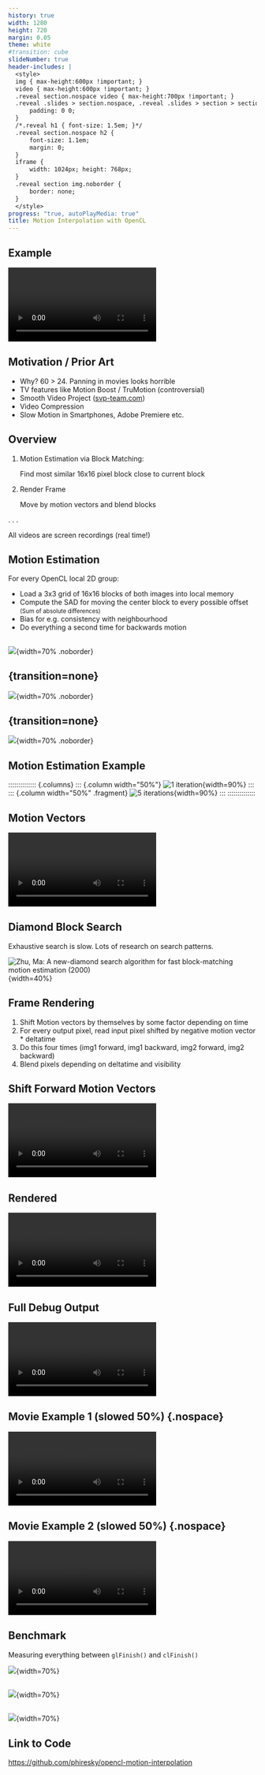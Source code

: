 ```yaml
---
history: true
width: 1280
height: 720
margin: 0.05
theme: white
#transition: cube
slideNumber: true
header-includes: |
  <style>
  img { max-height:600px !important; }
  video { max-height:600px !important; }
  .reveal section.nospace video { max-height:700px !important; }
  .reveal .slides > section.nospace, .reveal .slides > section > section.nospace {
      padding: 0 0;
  }
  /*.reveal h1 { font-size: 1.5em; }*/
  .reveal section.nospace h2 {
      font-size: 1.1em;
      margin: 0;
  }
  iframe {
      width: 1024px; height: 768px;
  }
  .reveal section img.noborder {
      border: none;
  }
  </style>
progress: "true, autoPlayMedia: true"
title: Motion Interpolation with OpenCL
---
```


## Example

<video data-src="media/ball-small.mp4" loop></video>

## Motivation / Prior Art

- Why? 60 > 24. Panning in movies looks horrible
- TV features like Motion Boost / TruMotion (controversial)
- Smooth Video Project ([svp-team.com](svp-team.com))
- Video Compression
- Slow Motion in Smartphones, Adobe Premiere etc.

## Overview

1. Motion Estimation via Block Matching:

   Find most similar 16x16 pixel block close to current block

2. Render Frame

   Move by motion vectors and blend blocks

. . .

All videos are screen recordings (real time!)

## Motion Estimation

For every OpenCL local 2D group:

- Load a 3x3 grid of 16x16 blocks of both images into local memory
- Compute the SAD for moving the center block to every possible offset <small>(Sum of absolute differences)</small>
- Bias for e.g. consistency with neighbourhood
- Do everything a second time for backwards motion

##

![](media/1.svg){width=70% .noborder}

## {transition=none}

![](media/4.svg){width=70% .noborder}

## {transition=none}

![](media/2.svg){width=70% .noborder}

## Motion Estimation Example

:::::::::::::: {.columns}
::: {.column width="50%"}
![1 iteration](media/iter-1.png){width=90%}
:::
::: {.column width="50%" .fragment}
![5 iterations](media/iter-2.png){width=90%}
:::
::::::::::::::

## Motion Vectors

<video data-src="media/mvecs-small.mp4" loop></video>

## Diamond Block Search

Exhaustive search is slow. Lots of research on search patterns.

![<small>Zhu, Ma: A new-diamond search algorithm for fast block-matching motion estimation (2000)</small>](media/diamond.png){width=40%}

## Frame Rendering

1. Shift Motion vectors by themselves by some factor depending on time
2. For every output pixel, read input pixel shifted by negative motion vector \* deltatime
3. Do this four times (img1 forward, img1 backward, img2 forward, img2 backward)
4. Blend pixels depending on deltatime and visibility

## Shift Forward Motion Vectors

<video data-src="media/shifted-mvecs-small.mp4" loop></video>

## Rendered

<video data-src="media/mvecs-render-small.mp4" loop></video>

## Full Debug Output

<video data-src="media/2020-01-07-debug1-small.mp4" loop></video>

## Movie Example 1 (slowed 50%) {.nospace}

<video data-src="media/movie-example1-small.mp4" loop></video>

## Movie Example 2 (slowed 50%) {.nospace}

<video data-src="media/movie-example2-small.mp4" loop></video>

## Benchmark

Measuring everything between `glFinish()` and `clFinish()`

![](media/by-method.svg){width=70%}

##

![](media/by-blocksize.svg){width=70%}

##

![](media/by-videosize.svg){width=70%}

## Link to Code

<https://github.com/phiresky/opencl-motion-interpolation>
